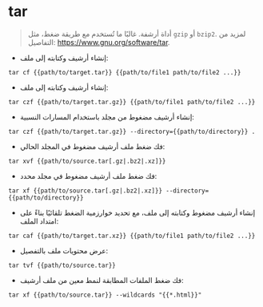 # tar

> أداة أرشفة.
> غالبًا ما تُستخدم مع طريقة ضغط، مثل `gzip` أو `bzip2`.
> لمزيد من التفاصيل: <https://www.gnu.org/software/tar>.

- إنشاء أرشيف وكتابته إلى ملف:

`tar cf {{path/to/target.tar}} {{path/to/file1 path/to/file2 ...}}`

- إنشاء أرشيف وكتابته إلى ملف:

`tar czf {{path/to/target.tar.gz}} {{path/to/file1 path/to/file2 ...}}`

- إنشاء أرشيف مضغوط من مجلد باستخدام المسارات النسبية:

`tar czf {{path/to/target.tar.gz}} --directory={{path/to/directory}} .`

- فك ضغط ملف أرشيف مضغوط في المجلد الحالي:

`tar xvf {{path/to/source.tar[.gz|.bz2|.xz]}}`

- فك ضغط ملف أرشيف مضغوط في مجلد محدد:

`tar xf {{path/to/source.tar[.gz|.bz2|.xz]}} --directory={{path/to/directory}}`

- إنشاء أرشيف مضغوط وكتابته إلى ملف، مع تحديد خوارزمية الضغط تلقائيًا بناءً على امتداد الملف:

`tar caf {{path/to/target.tar.xz}} {{path/to/file1 path/to/file2 ...}}`

- عرض محتويات ملف  بالتفصيل:

`tar tvf {{path/to/source.tar}}`

- فك ضغط الملفات المطابقة لنمط معين من ملف أرشيف:

`tar xf {{path/to/source.tar}} --wildcards "{{*.html}}"`
